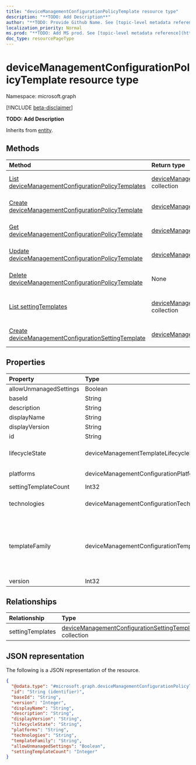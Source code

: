 ```yaml
---
title: "deviceManagementConfigurationPolicyTemplate resource type"
description: "**TODO: Add Description**"
author: "**TODO: Provide Github Name. See [topic-level metadata reference](https://msgo.azurewebsites.net/add/document/guidelines/metadata.html#topic-level-metadata)**"
localization_priority: Normal
ms.prod: "**TODO: Add MS prod. See [topic-level metadata reference](https://msgo.azurewebsites.net/add/document/guidelines/metadata.html#topic-level-metadata)**"
doc_type: resourcePageType
---
```


# deviceManagementConfigurationPolicyTemplate resource type

Namespace: microsoft.graph

[!INCLUDE [beta-disclaimer](../../includes/beta-disclaimer.md)]

**TODO: Add Description**


Inherits from [entity](../resources/entity.md).

## Methods
|Method|Return type|Description|
|:---|:---|:---|
|[List deviceManagementConfigurationPolicyTemplates](../api/intune-devicemanagementconfigurationpolicytemplate-list.md)|[deviceManagementConfigurationPolicyTemplate](../resources/intune-devicemanagementconfigurationpolicytemplate.md) collection|Get a list of the [deviceManagementConfigurationPolicyTemplate](../resources/devicemanagementconfigurationpolicytemplate.md) objects and their properties.|
|[Create deviceManagementConfigurationPolicyTemplate](../api/intune-devicemanagementconfigurationpolicytemplate-create.md)|[deviceManagementConfigurationPolicyTemplate](../resources/intune-devicemanagementconfigurationpolicytemplate.md)|Create a new [deviceManagementConfigurationPolicyTemplate](../resources/intune-devicemanagementconfigurationpolicytemplate.md) object.|
|[Get deviceManagementConfigurationPolicyTemplate](../api/intune-devicemanagementconfigurationpolicytemplate-get.md)|[deviceManagementConfigurationPolicyTemplate](../resources/intune-devicemanagementconfigurationpolicytemplate.md)|Read the properties and relationships of a [deviceManagementConfigurationPolicyTemplate](../resources/intune-devicemanagementconfigurationpolicytemplate.md) object.|
|[Update deviceManagementConfigurationPolicyTemplate](../api/intune-devicemanagementconfigurationpolicytemplate-update.md)|[deviceManagementConfigurationPolicyTemplate](../resources/intune-devicemanagementconfigurationpolicytemplate.md)|Update the properties of a [deviceManagementConfigurationPolicyTemplate](../resources/intune-devicemanagementconfigurationpolicytemplate.md) object.|
|[Delete deviceManagementConfigurationPolicyTemplate](../api/intune-devicemanagementconfigurationpolicytemplate-delete.md)|None|Deletes a [deviceManagementConfigurationPolicyTemplate](../resources/intune-devicemanagementconfigurationpolicytemplate.md) object.|
|[List settingTemplates](../api/intune-devicemanagementconfigurationpolicytemplate-list-settingtemplates.md)|[deviceManagementConfigurationSettingTemplate](../resources/intune-devicemanagementconfigurationsettingtemplate.md) collection|Get the deviceManagementConfigurationSettingTemplate resources from the settingTemplates navigation property.|
|[Create deviceManagementConfigurationSettingTemplate](../api/intune-devicemanagementconfigurationpolicytemplate-post-settingtemplates.md)|[deviceManagementConfigurationSettingTemplate](../resources/intune-devicemanagementconfigurationsettingtemplate.md)|Create a new deviceManagementConfigurationSettingTemplate object.|

## Properties
|Property|Type|Description|
|:---|:---|:---|
|allowUnmanagedSettings|Boolean|**TODO: Add Description**|
|baseId|String|**TODO: Add Description**|
|description|String|**TODO: Add Description**|
|displayName|String|**TODO: Add Description**|
|displayVersion|String|**TODO: Add Description**|
|id|String|**TODO: Add Description** Inherited from [entity](../resources/entity.md)|
|lifecycleState|deviceManagementTemplateLifecycleState|**TODO: Add Description**. Possible values are: `invalid`, `draft`, `active`, `superseded`, `deprecated`, `retired`.|
|platforms|deviceManagementConfigurationPlatforms|**TODO: Add Description**. Possible values are: `none`, `macOS`, `windows10X`, `windows10`.|
|settingTemplateCount|Int32|**TODO: Add Description**|
|technologies|deviceManagementConfigurationTechnologies|**TODO: Add Description**. Possible values are: `none`, `mdm`, `windows10XManagement`, `configManager`.|
|templateFamily|deviceManagementConfigurationTemplateFamily|**TODO: Add Description**. Possible values are: `none`, `endpointSecurityAntivirus`, `endpointSecurityDiskEncryption`, `endpointSecurityFirewall`, `endpointSecurityEndpointDectionAndResponse`, `endpointSecurityAttackSurfaceReduction`, `endpointSecurityAccountProtection`, `endpointSecurityApplicationControl`.|
|version|Int32|**TODO: Add Description**|

## Relationships
|Relationship|Type|Description|
|:---|:---|:---|
|settingTemplates|[deviceManagementConfigurationSettingTemplate](../resources/intune-devicemanagementconfigurationsettingtemplate.md) collection|**TODO: Add Description**|

## JSON representation
The following is a JSON representation of the resource.
<!-- {
  "blockType": "resource",
  "keyProperty": "id",
  "@odata.type": "microsoft.graph.deviceManagementConfigurationPolicyTemplate",
  "baseType": "microsoft.graph.entity",
  "openType": false
}
-->
``` json
{
  "@odata.type": "#microsoft.graph.deviceManagementConfigurationPolicyTemplate",
  "id": "String (identifier)",
  "baseId": "String",
  "version": "Integer",
  "displayName": "String",
  "description": "String",
  "displayVersion": "String",
  "lifecycleState": "String",
  "platforms": "String",
  "technologies": "String",
  "templateFamily": "String",
  "allowUnmanagedSettings": "Boolean",
  "settingTemplateCount": "Integer"
}
```

